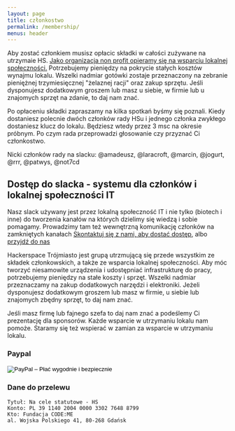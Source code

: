 ```yaml
---
layout: page
title: członkostwo
permalink: /membership/
menus: header
---
```

Aby zostać członkiem musisz opłacic składki w całości zużywane na utrzymaie HS. [Jako organizacja non profit opieramy się na wsparciu lokalnej społeczności.](https://patronite.pl/hs3) Potrzebujemy pieniędzy na pokrycie stałych kosztów wynajmu lokalu. Wszelki nadmiar gotówki zostaje przeznaczony na zebranie pieniężnej trzymiesięcznej "żelaznej racji" oraz zakup sprzętu. Jeśli dysponujesz dodatkowym groszem lub masz u siebie, w firmie lub u znajomych sprzęt na zdanie, to daj nam znać.

Po opłaceniu składki zapraszamy na kilka spotkań byśmy się poznali. Kiedy dostaniesz polecnie dwóch członków rady HSu i jednego członka zwykłego dostaniesz klucz do lokalu. Będziesz wtedy przez 3 msc na okresie próbnym. Po czym rada przeprowadzi głosowanie czy przyznać Ci członkostwo.

Nicki członków rady na slacku: @amadeusz, @laracroft, @marcin, @jogurt, @rrr, @patwys, @not7cd

## Dostęp do slacka - systemu dla członków i lokalnej społeczności IT
Nasz slack używany jest przez lokalną społeczność IT i nie tylko (biotech i inne) do tworzenia kanałów na których dzielimy się wiedzą i sobie pomagamy. Prowadzimy tam też wewnętrzną komunikację członków na zamkniętych kanałach
[Skontaktuj się z nami, aby dostać dostęp](/contact), albo [przyjdź do nas](/calendar)

Hackerspace Trójmiasto jest grupą utrzmującą się przede wszystkim ze składek członkowskich, a także ze wsparcia lokalnej społeczności. Aby móc tworzyć niesamowite urządzenia i udostępniać infrastrukturę do pracy, potrzebujemy pieniędzy na stałe koszty i sprzęt. Wszelki nadmiar przeznaczamy na zakup dodatkowych narzędzi i elektroniki. Jeżeli dysponujesz dodatkowym groszem lub masz w firmie, u siebie lub znajomych zbędny sprzęt, to daj nam znać.

Jeśli masz firmę lub fajnego szefa to daj nam znać a podeślemy Ci prezentację dla sponsorów. Każde wsparcie w utrzymaniu lokalu nam pomoże. Staramy się też wspierać w zamian za wsparcie w utrzymaniu lokalu.

### Paypal

<form action="https://www.paypal.com/cgi-bin/webscr" method="post" target="_top">
<input type="hidden" name="cmd" value="_s-xclick">
<input type="hidden" name="hosted_button_id" value="Q8PRNTKS4R432">
<input type="image" src="https://www.paypalobjects.com/pl_PL/PL/i/btn/btn_donateCC_LG.gif" border="0" name="submit" alt="PayPal – Płać wygodnie i bezpiecznie">
<img alt="" border="0" src="https://www.paypalobjects.com/pl_PL/i/scr/pixel.gif" width="1" height="1">
</form>

### Dane do przelewu

```
Tytuł: Na cele statutowe - HS
Konto: PL 39 1140 2004 0000 3302 7648 8799
Kto: Fundacja CODE:ME
al. Wojska Polskiego 41, 80-268 Gdańsk
```
